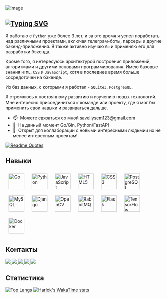 ![image](https://github.com/Saveliy12/Saveliy12/assets/104260621/678f8a26-c8af-42bd-93a4-f56a8c6141fe)

[![Typing SVG](https://readme-typing-svg.herokuapp.com?font=Fira+Code&pause=1000&color=6900CE&random=false&width=435&lines=%D0%9D%D0%B0%D1%87%D0%B8%D0%BD%D0%B0%D1%8E%D1%89%D0%B8%D0%B9+%D0%B1%D1%8D%D0%BA%D0%B5%D0%BD%D0%B4%D0%B5%D1%80+%D0%BD%D0%B0+Go%2FPython)](https://git.io/typing-svg)
--------------------------------

Я работаю с `Python` уже более 3 лет, и за это время я успел поработать над различными проектами, включая телеграм-боты, парсеры и другие бэкенд-приложения. Я также активно изучаю `Go` и применяю его для разработки бэкенда. 

Кроме того, я интересуюсь архитектурой построения приложений, алгоритмами и другими основами программирования. Имею базовые знания `HTML`, `CSS` и `JavaScript`, хотя в последнее время больше сосредоточен на бэкенде. 

Из баз данных, с которыми я работал - `SQLite3`, `PostgreSQL`. 

Я стремлюсь к постоянному развитию и изучению новых технологий. Мне интересно присоединиться к команде или проекту, где я мог бы применить свои навыки и развиваться дальше.

* 📫  Можете связаться со мной [saveliysem123@gmail.com](mailto:saveliysem123@gmail.com)
* 🧠  На данный момент Go/Gin, Python/FastAPI
* 🤝  Открыт для коллаборации с новыми интересными людьмии их не менее интересным проектам!

[![Readme Quotes](https://quotes-github-readme.vercel.app/api?type=horizontal&theme=dark)](https://github.com/piyushsuthar/github-readme-quotes)

## Навыки  
<div align="left">  
<a href="https://go.dev/" target="_blank"><img style="margin: 10px" src="https://profilinator.rishav.dev/skills-assets/go-original.svg" alt="Go" height="50" /></a>
<a href="https://www.python.org/" target="_blank"><img style="margin: 10px" src="https://profilinator.rishav.dev/skills-assets/python-original.svg" alt="Python" height="50" /></a>  
<a href="https://www.javascript.com/" target="_blank"><img style="margin: 10px" src="https://profilinator.rishav.dev/skills-assets/javascript-original.svg" alt="JavaScript" height="50" /></a>
<a href="https://en.wikipedia.org/wiki/HTML5" target="_blank"><img style="margin: 10px" src="https://profilinator.rishav.dev/skills-assets/html5-original-wordmark.svg" alt="HTML5" height="50" /></a>
<a href="https://www.w3schools.com/css/" target="_blank"><img style="margin: 10px" src="https://profilinator.rishav.dev/skills-assets/css3-original-wordmark.svg" alt="CSS3" height="50" /></a>
<a href="https://www.postgresql.org/" target="_blank"><img style="margin: 10px" src="https://profilinator.rishav.dev/skills-assets/postgresql-original-wordmark.svg" alt="PostgreSQL" height="50" /></a>
<a href="https://www.mysql.com/" target="_blank"><img style="margin: 10px" src="https://profilinator.rishav.dev/skills-assets/mysql-original-wordmark.svg" alt="MySQL" height="50" /></a>  
<a href="https://www.djangoproject.com/" target="_blank"><img style="margin: 10px" src="https://profilinator.rishav.dev/skills-assets/django-original.svg" alt="Django" height="50" /></a>  
<a href="https://opencv.org/" target="_blank"><img style="margin: 10px" src="https://profilinator.rishav.dev/skills-assets/opencv-icon.svg" alt="OpenCV" height="50" /></a>  
<a href="https://www.rabbitmq.com/" target="_blank"><img style="margin: 10px" src="https://profilinator.rishav.dev/skills-assets/rabbitmq-icon.svg" alt="RabbitMQ" height="50" /></a>  
<a href="https://flask.palletsprojects.com/" target="_blank"><img style="margin: 10px" src="https://profilinator.rishav.dev/skills-assets/flask.png" alt="Flask" height="50" /></a>  
<a href="https://www.tensorflow.org/" target="_blank"><img style="margin: 10px" src="https://profilinator.rishav.dev/skills-assets/tensorflow-icon.svg" alt="TensorFlow" height="50" /></a>  
<a href="https://www.docker.com/" target="_blank"><img style="margin: 10px" src="https://profilinator.rishav.dev/skills-assets/docker-original-wordmark.svg" alt="Docker" height="50" /></a>  
</div>


## Контакты
<p align='left'>
  <a href="https://t.me/m/sRYXbGTjYTE6">
    <img src="https://img.shields.io/badge/Telegram-2CA5E0?style=for-the-badge&logo=telegram&logoColor=white"/>
  </a>

  <a href="https://www.github.com/Saveliy12">
    <img src="https://img.shields.io/badge/github-%23121011.svg?style=for-the-badge&logo=github&logoColor=white"/>
  </a>

  <a href="https://discord.com/users/save1iy">
    <img src="https://img.shields.io/badge/Discord-%235865F2.svg?style=for-the-badge&logo=discord&logoColor=white"/>
  </a>

  <a href="https://www.stackoverflow.com/users/20583375/save1iy">
    <img src="https://img.shields.io/badge/-Stackoverflow-FE7A16?style=for-the-badge&logo=stack-overflow&logoColor=white"/>
  </a>

  <a href="https://discord.com/users/save1iy">
    <img src="https://img.shields.io/badge/Discord-%235865F2.svg?style=for-the-badge&logo=discord&logoColor=white"/>
  </a>
</p>


## Статистика

[![Top Langs](https://github-readme-stats.vercel.app/api/top-langs/?username=Saveliy12&layout=donut)](https://github.com/anuraghazra/github-readme-stats)
[![Harlok's WakaTime stats](https://github-readme-stats.vercel.app/api/wakatime?username=Save1iy)](https://github.com/Saveliy12/github-readme-stats)

